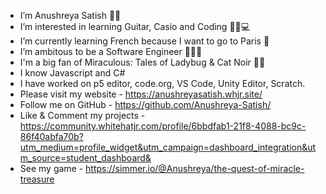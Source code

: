 - I’m Anushreya Satish 👋🏻
- I’m interested in learning Guitar, Casio and Coding 🎸🎹💻
- I’m currently learning French because I want to go to Paris 🗼
- I’m ambitous to be a Software Engineer 👩🏻‍💻
- I'm a big fan of Miraculous: Tales of Ladybug & Cat Noir 🐾🐞
- I know Javascript and C# 
- I have worked on p5 editor, code.org, VS Code, Unity Editor, Scratch.
- Please visit my website - https://anushreyasatish.whjr.site/
- Follow me on GitHub - https://github.com/Anushreya-Satish/
- Like & Comment my projects - https://community.whitehatjr.com/profile/6bbdfab1-21f8-4088-bc9c-86f40abfa70b?utm_medium=profile_widget&utm_campaign=dashboard_integration&utm_source=student_dashboard&
- See my game - https://simmer.io/@Anushreya/the-quest-of-miracle-treasure
